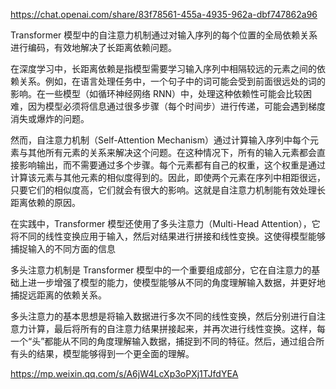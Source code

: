 https://chat.openai.com/share/83f78561-455a-4935-962a-dbf747862a96

Transformer 模型中的自注意力机制通过对输入序列的每个位置的全局依赖关系进行编码，有效地解决了长距离依赖问题。

在深度学习中，长距离依赖是指模型需要学习输入序列中相隔较远的元素之间的依赖关系。例如，在语言处理任务中，一个句子中的词可能会受到前面很远处的词的影响。在一些模型（如循环神经网络 RNN）中，处理这种依赖性可能会比较困难，因为模型必须将信息通过很多步骤（每个时间步）进行传递，可能会遇到梯度消失或爆炸的问题。

然而，自注意力机制（Self-Attention Mechanism）通过计算输入序列中每个元素与其他所有元素的关系来解决这个问题。在这种情况下，所有的输入元素都会直接影响输出，而不需要通过多个步骤。每个元素都有自己的权重，这个权重是通过计算该元素与其他元素的相似度得到的。因此，即使两个元素在序列中相距很远，只要它们的相似度高，它们就会有很大的影响。这就是自注意力机制能有效处理长距离依赖的原因。

在实践中，Transformer 模型还使用了多头注意力（Multi-Head Attention），它将不同的线性变换应用于输入，然后对结果进行拼接和线性变换。这使得模型能够捕捉输入的不同方面的信息

多头注意力机制是 Transformer 模型中的一个重要组成部分，它在自注意力的基础上进一步增强了模型的能力，使模型能够从不同的角度理解输入数据，并更好地捕捉远距离的依赖关系。

多头注意力的基本思想是将输入数据进行多次不同的线性变换，然后分别进行自注意力计算，最后将所有的自注意力结果拼接起来，并再次进行线性变换。这样，每一个“头”都能从不同的角度理解输入数据，捕捉到不同的特征。然后，通过组合所有头的结果，模型能够得到一个更全面的理解。

https://mp.weixin.qq.com/s/A6jW4LcXp3oPXj1TJfdYEA
